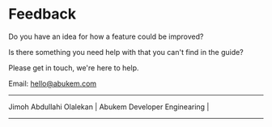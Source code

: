 # Feedback

Do you have an idea for how a feature could be improved?

Is there something you need help with that you can't find in the guide?

Please get in touch, we're here to help.

Email: hello@abukem.com

-----------------------------
Jimoh Abdullahi Olalekan            |
Abukem Developer Enginearing |
_____________________________
